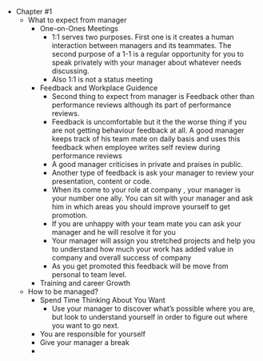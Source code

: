 - Chapter #1
	- What to expect from manager
		- One-on-Ones Meetings
			- 1:1 serves two purposes. First one is it creates a human interaction between managers and its teammates. The second purpose of a 1-1 is a regular opportunity for you to speak privately with your manager about whatever needs discussing.
			- Also 1:1 is not a status meeting
		- Feedback and Workplace Guidence
			- Second thing to expect from manager is Feedback other than performance reviews although its part of performance reviews.
			- Feedback is uncomfortable but it the the worse thing if you are not getting behaviour feedback at all. A good manager keeps track of his team mate on daily basis and uses this feedback when employee writes self review during performance reviews
			- A good manager criticises in private and praises in public.
			- Another type of feedback is ask your manager to review your presentation, content or code.
			- When its come to your role at company , your manager is your number one ally. You can sit with your manager and ask him in which areas you should improve yourself to get promotion.
			- If you are unhappy with your team mate you can ask your manager and he will resolve it for you
			- Your manager will assign you stretched projects and help you to understand how much your work has added value in company and overall success of company
			- As you get promoted this feedback will be move from personal to team level.
		- Training and career Growth
	- How to be managed?
		- Spend Time Thinking About You Want
			- Use your manager to discover what’s possible where you are, but look to understand yourself in order to figure out where you want to go next.
		- You are responsible for yourself
		- Give your manager a break
		-